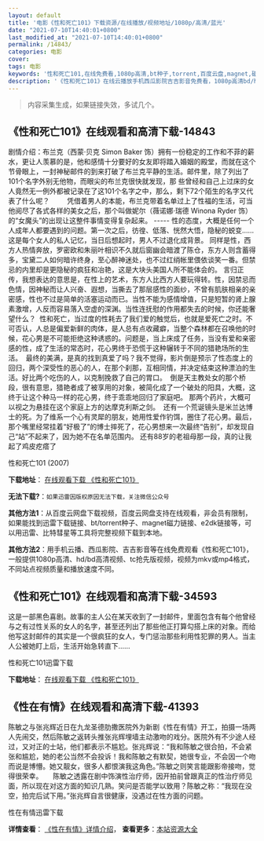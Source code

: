 ```yaml
---
layout: default
title: '电影《性和死亡101》下载资源/在线播放/视频地址/1080p/高清/蓝光'
date: "2021-07-10T14:40:01+0800"
last_modified_at: "2021-07-10T14:40:01+0800"
permalink: /14843/
categories: 电影
cover:
tags: 电影
keywords: '性和死亡101,在线免费看,1080p高清,bt种子,torrent,百度云盘,magnet,磁力链,迅雷下载资源'
description: '《性和死亡101》在线云播放手机西瓜影院吉吉影音免费看，1080p高清bd/hd未删减完整版和tc抢先枪版，mkv/mp4格式，附带bt/torrent种子、magnet/磁力链、百度云盘、网盘资源迅雷下载链接'
---
```


>内容采集生成，如果链接失效，多试几个。


## 《性和死亡101》在线观看和高清下载-14843

剧情介绍：布兰克（西蒙·贝克 Simon Baker 饰）拥有一份稳定的工作和不菲的薪水，更让人羡慕的是，他和感情十分要好的女友即将踏入婚姻的殿堂，而就在这个节骨眼上，一封神秘邮件的到来打破了布兰克平静的生活。邮件里，除了列出了101个名字外别无他物，而眼尖的布兰克很快就发现，那 些曾经和自己上过床的女人竟然无一例外都被记录在了这101个名字之中，那么，剩下72个陌生的名字又代表了什么呢？  　　凭借着男人的本能，布兰克带着名单过上了性福的生活，可当他阅尽了各式各样的美女之后，那个叫做妮尔（薇诺娜·瑞德 Winona Ryder 饰）的“女魔头”的出现让这整件事情变得复杂起来。 ----- 性的态度，大概是任何一个人成年人都要遇到的问题。第一次之后，彷徨、低落、恍然大悟，隐秘的蜕变……这是每个女人的私人记忆，当日后想起时，男人不过退化成背景。 同样是性，西方人热情奔放，罗密欧和朱丽叶相识不久就后窗幽会暗渡了陈仓，东方人则含蓄得多，宝黛二人如何暗许终身，至心醉神迷处，也不过红绡帐里偎依谈笑一番。但禁忌的内里却是更隐秘的疯狂和冶艳，这是大块头美国人所不能体会的。 言归正传，我想表达的意思是，在性上的艺术，东方人比西方人要玩得转。性，因禁忌而色情，因神秘而让人兴奋、遐想，当撕去了那层感性的面纱，不曾有肌肤相亲的亲密感，性也不过是简单的活塞运动而已。当性不能为感情增值，只是短暂的肾上腺素激增，人反而容易落入空虚的深渊。当性连抚慰的作用都失去的时候，你还能奢望什么？  性和死亡，当过度的性耗去了我们爱的触觉后，也就是爱死亡之时。不可否认，人总是偏爱新鲜的肉体，是人总有点收藏癖，当整个森林都在召唤他的时候，花心男是不可能拒绝这种诱惑的。问题是，当上床成了任务，当没有爱和亲密感的性，成了生活的常态时，花心男终于恐慌于这种辗转于不同的猎艳场所的生活。  最终的美满，是真的找到真爱了吗？我不觉得，影片倒是预示了性态度上的回归，两个深受性的恶心的人，在那个刹那，互相同情，并决定结束这种漂泊的生活。好比两个吃伤的人，以克制挽救了自己的胃口。  倒是天主教处女的那个桥段，很有意思，猎艳者成了被享用的对象，被简化成了一个破处的阳具，大概，这终于让这个种马一样的花心男，终于乖乖地回归了家庭吧。 那两个药片，大概可以视之为悬挂在这个家庭上方的达摩克利斯之剑。  还有一个荒诞镜头是米兰达博士的死。为了维系一个心有灵犀的朋友，她用性爱作钓饵，圈住了花心男。最后，那个嘴里经常挂着“好极了”的博士摔死了，花心男想来一次最终“告别”，却发现自己“站”不起来了，因为她不在名单范围内。 还有88岁的老祖母那一段，真的让我起了鸡皮疙瘩了


性和死亡101 (2007)

**下载地址**： [在线观看下载 《性和死亡101》](https://www.btbtdy.me/btdy/dy4984.html) 


**无法下载?**：`如果迅雷因版权原因无法下载，关注微信公众号 `

**其他方法1**：从百度云网盘下载视频，百度云网盘支持在线观看，非会员有限制，如果能找到迅雷下载链接、bt/torrent种子、magnet磁力链接、e2dk链接等，可以用迅雷、比特彗星等工具将完整视频下载到本地。

**其他方法2**：用手机云播、西瓜影院、吉吉影音等在线免费观看《性和死亡101》，一般提供1080p高清、hd/bd高清视频、tc抢先版视频，视频为mkv或mp4格式，不同站点视频质量和播放速度不同。


## 《性和死亡101》在线观看和高清下载-34593

这是一部黑色喜剧。故事的主人公在某天收到了一封邮件，里面包含有每个他曾经与之有过性关系的女人的名字，甚至还列出了那些他正打算勾搭上床的对象。而给他写这封邮件的其实是一个很疯狂的女人，专门惩治那些利用性犯罪的男人。当主人公被她盯上后，生活开始急转直下……


性和死亡101迅雷下载

**下载地址**： [在线观看下载 《性和死亡101》](https://www.993dy.com//vod-detail-id-14383.html) 


## 《性在有情》在线观看和高清下载-41393

陈敏之与张兆辉近日在九龙圣德肋撒医院外为新剧《性在有情》开工，拍摄一场两人先闹交，然后陈敏之返转头推张兆辉埋墙主动激吻的戏分。医院外有不少途人经过，又对正的士站，他们都表示不尴尬。张兆辉说：“我和陈敏之很合拍，不会紧张和尴尬，她的老公当然不会投诉！我和陈敏之有默契，她很专业，不会因一个吻而说是博懵。她又靓女，很多人都恨演我这角色。”陈敏之则笑言能跟影帝接吻，觉得很荣幸。　　陈敏之透露在剧中饰演性治疗师，因开拍前曾跟真正的性治疗师见面，所以现在对这方面的知识几熟。笑问是否能学以致用？陈敏之称：“我现在没空，拍完后试下用。”张兆辉自言很健康，没遇过在性方面的问题。


性在有情迅雷下载

**详情查看**： [《性在有情》详情介绍](/movie/41393/)， **查看更多**：[本站资源大全](/movie/t/all/)

